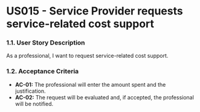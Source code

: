 # US015 - Service Provider requests service-related cost support

### 1.1. User Story Description

As a professional, I want to request service-related cost support.

### 1.2. Acceptance Criteria

* **AC-01:** The professional will enter the amount spent and the justification.
* **AC-02:** The request will be evaluated and, if accepted, the professional will be notified.
